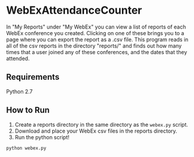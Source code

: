 # WebExAttendanceCounter
In "My Reports" under "My WebEx" you can view a list of reports of each WebEx conference you created. Clicking on one of
these brings you to a page where you can export the report as a .csv file. This program reads in all of the csv reports
in the directory "reports/" and finds out how many times that a user joined any of these conferences, and the dates that
they attended.

## Requirements
Python 2.7

## How to Run
1. Create a reports directory in the same directory as the `webex.py` script.
2. Download and place your WebEx csv files in the reports directory.
3. Run the python script!
```
python webex.py
```

